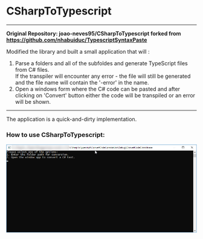 # CSharpToTypescript

----

**Original Repository:  joao-neves95/CSharpToTypescript forked from https://github.com/nhabuiduc/TypescriptSyntaxPaste**

Modified the library and built a small application that will : 
 1. Parse a folders and all of the subfoldes and generate TypeScript files from C# files.<br/>
   If the transpiler will encounter any error - the file will still be generated and the file name will contain the '-error' in the name.
 2. Open a windows form where the C# code can be pasted and after clicking on 'Convert' button either the code will be transpiled or an error will be shown.</br>
--- 

The application is a quick-and-dirty implementation.

### How to use CSharpToTypescript:

![Screenshot](ConvertCodeConsole.png)

